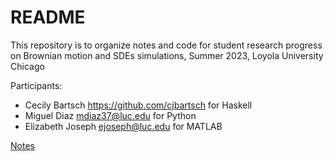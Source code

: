 # README

This repository is to organize notes and code for student research progress on Brownian motion and SDEs simulations, Summer 2023, Loyola University Chicago

Participants:
- Cecily Bartsch <https://github.com/cjbartsch> for Haskell
- Miguel Diaz <mdiaz37@luc.edu> for Python
- Elizabeth Joseph <ejoseph@luc.edu> for MATLAB

[Notes](https://www.overleaf.com/read/jfmznkythkwm)


